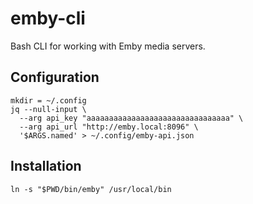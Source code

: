 # emby-cli

Bash CLI for working with Emby media servers.

## Configuration

```
mkdir = ~/.config
jq --null-input \
  --arg api_key "aaaaaaaaaaaaaaaaaaaaaaaaaaaaaaaa" \
  --arg api_url "http://emby.local:8096" \
  '$ARGS.named' > ~/.config/emby-api.json
```

## Installation

```
ln -s "$PWD/bin/emby" /usr/local/bin
```
